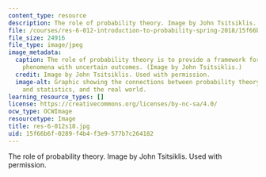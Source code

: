 ```yaml
---
content_type: resource
description: The role of probability theory. Image by John Tsitsiklis. Used with permission.
file: /courses/res-6-012-introduction-to-probability-spring-2018/15f66b6f0289f4b4f3e9577b7c264182_res-6-012s18.jpg
file_size: 24916
file_type: image/jpeg
image_metadata:
  caption: The role of probability theory is to provide a framework for analyzing
    phenomena with uncertain outcomes. (Image by John Tsitsiklis.)
  credit: Image by John Tsitsiklis. Used with permission.
  image-alt: Graphic showing the connections between probability theory, inference
    and statistics, and the real world.
learning_resource_types: []
license: https://creativecommons.org/licenses/by-nc-sa/4.0/
ocw_type: OCWImage
resourcetype: Image
title: res-6-012s18.jpg
uid: 15f66b6f-0289-f4b4-f3e9-577b7c264182
---
```

The role of probability theory. Image by John Tsitsiklis. Used with permission.